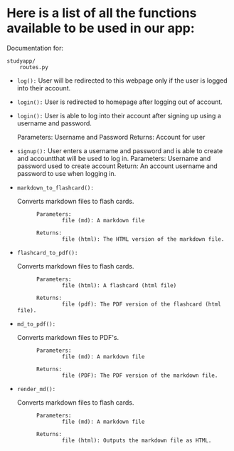 # Here is a list of all the functions available to be used in our app:

Documentation for: 

    studyapp/
        routes.py

* `log():`
	User will be redirected to this webpage only if the user is logged into their account.

* `login():`
	User is redirected to homepage after logging out of account.

* `login():`
	User is able to log into their account after signing up using a username and password.
	
	Parameters:
		Username and Password
	Returns:
		Account for user

* `signup():`
	User enters a username and password and is able to create and accountthat will be used to log in.
	Parameters:
	Username and password used to create account
	Return:
	An account username and password to use when logging in.


* `markdown_to_flashcard():` 

    Converts markdown files to flash cards.

            Parameters:
                    file (md): A markdown file

            Returns:
                    file (html): The HTML version of the markdown file.

* `flashcard_to_pdf():`

    Converts markdown files to flash cards.

            Parameters:
                    file (html): A flashcard (html file)

            Returns:
                    file (pdf): The PDF version of the flashcard (html file).

* `md_to_pdf():`

    
    Converts markdown files to PDF's.

            Parameters:
                    file (md): A markdown file

            Returns:
                    file (PDF): The PDF version of the markdown file.
    
* `render_md():`

    Converts markdown files to flash cards.

            Parameters:
                    file (md): A markdown file

            Returns:
                    file (html): Outputs the markdown file as HTML.
